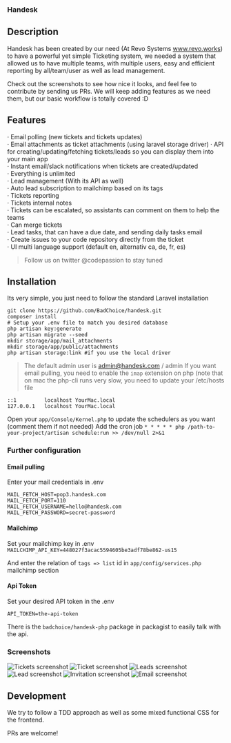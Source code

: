 ### Handesk

## Description
Handesk has been created by our need (At Revo Systems www.revo.works) to have a powerful yet simple Ticketing system, we needed a system that allowed us to
have multiple teams, with multiple users, easy and efficient reporting by all/team/user as well as lead management.

Check out the screenshots to see how nice it looks, and feel fee to contribute by sending us PRs.
We will keep adding features as we need them, but our basic workflow is totally covered :D

## Features
· Email polling (new tickets and tickets updates)    
· Email attachments as ticket attachments (using laravel storage driver)
· API for creating/updating/fetching tickets/leads so you can display them into your main app    
· Instant email/slack notifications when tickets are created/updated   
· Everything is unlimited    
· Lead management (With its API as well)   
· Auto lead subscription to mailchimp based on its tags   
· Tickets reporting   
· Tickets internal notes   
· Tickets can be escalated, so assistants can comment on them to help the teams   
· Can merge tickets       
· Lead tasks, that can have a due date, and sending daily tasks email   
· Create issues to your code repository directly from the ticket   
· UI multi language support (default en, alternativ ca, de, fr, es)

> Follow us on twitter @codepassion to stay tuned

## Installation
Its very simple, you just need to follow the standard Laravel installation
```
git clone https://github.com/BadChoice/handesk.git
composer install
# Setup your .env file to match you desired database
php artisan key:generate
php artisan migrate --seed
mkdir storage/app/mail_attachments
mkdir storage/app/public/attachments
php artisan storage:link #if you use the local driver
```

> The default admin user is admin@handesk.com / admin
> If you want email pulling, you need to enable the `imap` extension on php (note that on mac the php-cli runs very slow, you need to update your /etc/hosts file 

```
::1         localhost YourMac.local
127.0.0.1   localhost YourMac.local
```

Open your `app/Console/Kernel.php` to update the schedulers as you want (comment them if not needed)
Add the cron job `* * * * * php /path-to-your-project/artisan schedule:run >> /dev/null 2>&1`


### Further configuration
#### Email pulling
Enter your mail credentials in .env

````
MAIL_FETCH_HOST=pop3.handesk.com   
MAIL_FETCH_PORT=110   
MAIL_FETCH_USERNAME=hello@handesk.com   
MAIL_FETCH_PASSWORD=secret-password   
````

#### Mailchimp
Set your mailchimp key in .env
`MAILCHIMP_API_KEY=448027f3acac5594605be3adf78be862-us15`

And enter the relation of `tags => list` id in `app/config/services.php` mailchimp section

#### Api Token
Set your desired API token in the .env

```API_TOKEN=the-api-token```

There is the `badchoice/handesk-php` package in packagist to easily talk with the api.


### Screenshots
![Tickets screenshot](https://raw.githubusercontent.com/BadChoice/handesk/master/resources/screenshots/tickets.png)
![Ticket screenshot](https://raw.githubusercontent.com/BadChoice/handesk/master/resources/screenshots/ticket.png)
![Leads screenshot](https://raw.githubusercontent.com/BadChoice/handesk/master/resources/screenshots/leads.png)
![Lead screenshot](https://raw.githubusercontent.com/BadChoice/handesk/master/resources/screenshots/lead.png)
![Invitation screenshot](https://raw.githubusercontent.com/BadChoice/handesk/master/resources/screenshots/invitation.png)
![Email screenshot](https://raw.githubusercontent.com/BadChoice/handesk/master/resources/screenshots/email.png)


## Development
We try to follow a TDD approach as well as some mixed functional CSS for the frontend.
   
PRs are welcome!
 

